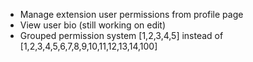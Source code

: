 - Manage extension user permissions from profile page
- View user bio (still working on edit)
- Grouped permission system [1,2,3,4,5] instead of [1,2,3,4,5,6,7,8,9,10,11,12,13,14,100]
